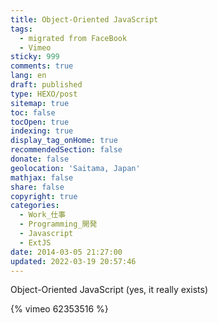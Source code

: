 ```yaml
---
title: Object-Oriented JavaScript
tags:
  - migrated from FaceBook
  - Vimeo
sticky: 999
comments: true
lang: en
draft: published
type: HEXO/post
sitemap: true
toc: false
tocOpen: true
indexing: true
display_tag_onHome: true
recommendedSection: false
donate: false
geolocation: 'Saitama, Japan'
mathjax: false
share: false
copyright: true
categories:
  - Work_仕事
  - Programming_開発
  - Javascript
  - ExtJS
date: 2014-03-05 21:27:00
updated: 2022-03-19 20:57:46
---
```

Object-Oriented JavaScript (yes, it really exists)

{% vimeo 62353516 %}
